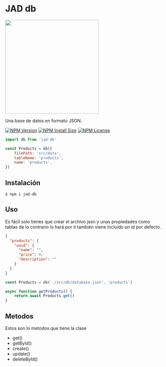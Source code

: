 # JAD db

<img src="https://i.ibb.co/Hzdn1RP/JAD.png" width="300">

Una base de datos en formato JSON.

[![NPM Version][npm-version-image]][npm-version-url]
[![NPM Install Size][npm-install-size-image]][npm-install-size-url]
[![NPM License][license-image]][license-url]

```js
import db from 'jad-db'

const Products = db({
	filePath: 'src/data',
	tableName: 'products',
	name: 'products',
})
```

## Instalación

```console
$ npm i jad-db
```

## Uso

Es fácil solo tienes que crear el archivo json y unas propiedades como tablas de lo contrario lo hará por ti también viene incluido un id por defecto.

```json
{
  "products": {
    "uuid": {
      "name": "",
      "price": 0,
      "description": ""
    }
  }
}
```

```js
const Products = db('./src/db/database.json', 'products')

async function getProducts() {
	return await Products.get()
}
```

## Metodos

Estos son lo metodos que tiene la clase

- get()
- getById()
- create()
- update()
- deleteById()

[npm-version-url]: https://www.npmjs.com/package/jad-db
[npm-version-image]: https://badgen.net/npm/v/jad-db
[npm-install-size-image]: https://packagephobia.com/badge?p=jad-db
[npm-install-size-url]: https://packagephobia.com/result?p=jad-db
[license-image]: https://badgen.net/npm/license/jad-db
[license-url]: https://github.com/json-as-db/json-as-db/blob/master/LICENSE
